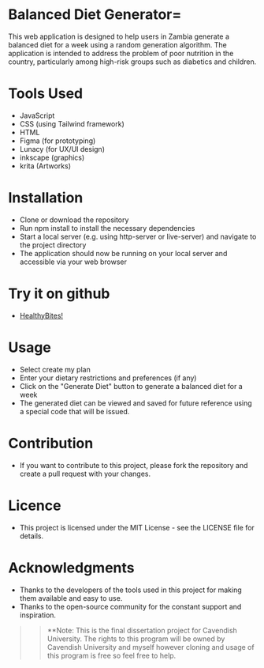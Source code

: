 # Balanced Diet Generator=
This web application is designed to help users in Zambia generate a balanced diet for a week using a random generation algorithm. The application is intended to address the problem of poor nutrition in the country, particularly among high-risk groups such as diabetics and children.

# Tools Used

* JavaScript
* CSS (using Tailwind framework)
* HTML
* Figma (for prototyping)
* Lunacy (for UX/UI design)
* inkscape (graphics)
* krita (Artworks)

# Installation

* Clone or download the repository
* Run npm install to install the necessary dependencies
* Start a local server (e.g. using http-server or live-server) and navigate to the project directory
* The application should now be running on your local server and accessible via your web browser

# Try it on github

* [HealthyBites!](https://chilanzi-thirt33n.github.io/PROJECT-BALANCE/)

# Usage

* Select create my plan
* Enter your dietary restrictions and preferences (if any)
* Click on the "Generate Diet" button to generate a balanced diet for a week
* The generated diet can be viewed and saved for future reference using a special code that will be issued.

# Contribution

* If you want to contribute to this project, please fork the repository and create a pull request with your changes.

# Licence

* This project is licensed under the MIT License - see the LICENSE file for details.

# Acknowledgments

* Thanks to the developers of the tools used in this project for making them available and easy to use.
* Thanks to the open-source community for the constant support and inspiration.

>> **Note: This is the final dissertation project for Cavendish University. The rights to this program will be owned by Cavendish University and myself however cloning and usage of this program is free so feel free to help.